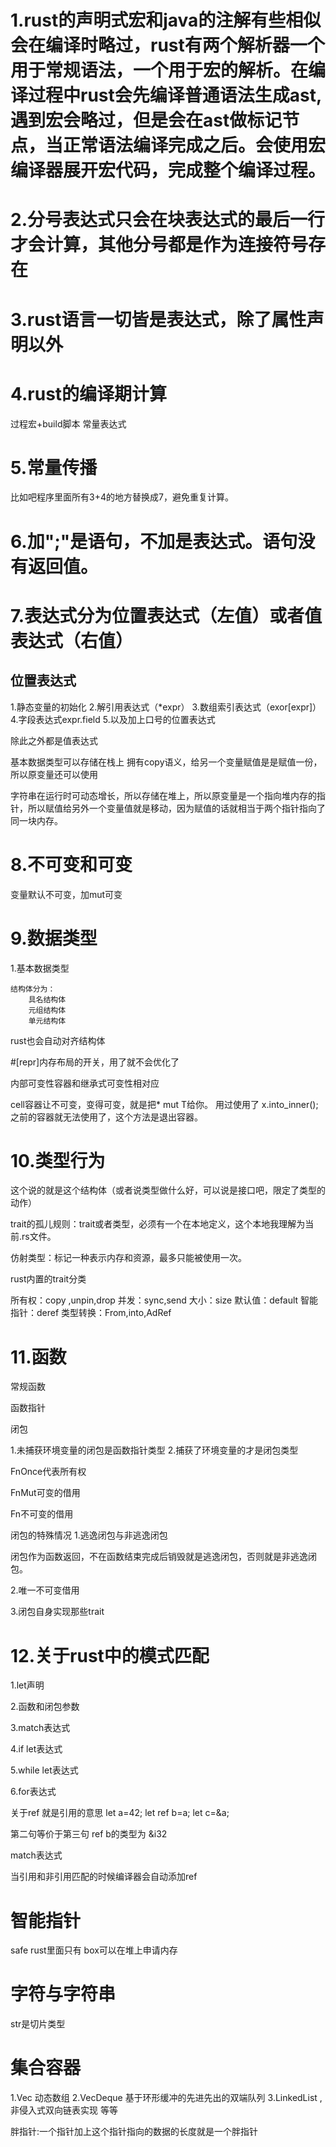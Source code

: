 # 1.rust的声明式宏和java的注解有些相似会在编译时略过，rust有两个解析器一个用于常规语法，一个用于宏的解析。在编译过程中rust会先编译普通语法生成ast,遇到宏会略过，但是会在ast做标记节点，当正常语法编译完成之后。会使用宏编译器展开宏代码，完成整个编译过程。

# 2.分号表达式只会在块表达式的最后一行才会计算，其他分号都是作为连接符号存在

# 3.rust语言一切皆是表达式，除了属性声明以外

# 4.rust的编译期计算
过程宏+build脚本
常量表达式

# 5.常量传播
比如吧程序里面所有3+4的地方替换成7，避免重复计算。

# 6.加";"是语句，不加是表达式。语句没有返回值。

# 7.表达式分为位置表达式（左值）或者值表达式（右值）

## 位置表达式
1.静态变量的初始化
2.解引用表达式（*expr）
3.数组索引表达式（exor[expr]）
4.字段表达式expr.field
5.以及加上口号的位置表达式

除此之外都是值表达式

基本数据类型可以存储在栈上 拥有copy语义，给另一个变量赋值是是赋值一份，所以原变量还可以使用

字符串在运行时可动态增长，所以存储在堆上，所以原变量是一个指向堆内存的指针，所以赋值给另外一个变量值就是移动，因为赋值的话就相当于两个指针指向了同一块内存。

# 8.不可变和可变
变量默认不可变，加mut可变

# 9.数据类型
1.基本数据类型

    结构体分为：
        具名结构体
        元组结构体
        单元结构体

rust也会自动对齐结构体

#[repr]内存布局的开关，用了就不会优化了

内部可变性容器和继承式可变性相对应

cell容器让不可变，变得可变，就是把* mut T给你。
用过使用了 x.into_inner(); 之前的容器就无法使用了，这个方法是退出容器。

# 10.类型行为
这个说的就是这个结构体（或者说类型做什么好，可以说是接口吧，限定了类型的动作）

trait的孤儿规则：trait或者类型，必须有一个在本地定义，这个本地我理解为当前.rs文件。

仿射类型：标记一种表示内存和资源，最多只能被使用一次。

rust内置的trait分类

所有权：copy ,unpin,drop
并发：sync,send
大小：size
默认值：default
智能指针：deref
类型转换：From,into,AdRef

# 11.函数

常规函数

函数指针

闭包

1.未捕获环境变量的闭包是函数指针类型
2.捕获了环境变量的才是闭包类型

FnOnce代表所有权

FnMut可变的借用

Fn不可变的借用

闭包的特殊情况
1.逃逸闭包与非逃逸闭包

闭包作为函数返回，不在函数结束完成后销毁就是逃逸闭包，否则就是非逃逸闭包。

2.唯一不可变借用

3.闭包自身实现那些trait

# 12.关于rust中的模式匹配
1.let声明

2.函数和闭包参数

3.match表达式

4.if let表达式

5.while let表达式

6.for表达式

关于ref
就是引用的意思
let a=42;
let ref b=a;
let c=&a;

第二句等价于第三句
ref b的类型为 &i32

match表达式

当引用和非引用匹配的时候编译器会自动添加ref

# 智能指针
safe rust里面只有 box可以在堆上申请内存

# 字符与字符串

str是切片类型

# 集合容器
1.Vec<T> 动态数组
2.VecDeque<T> 基于环形缓冲的先进先出的双端队列
3.LinkedList<T> ,非侵入式双向链表实现
等等

胖指针:一个指针加上这个指针指向的数据的长度就是一个胖指针









